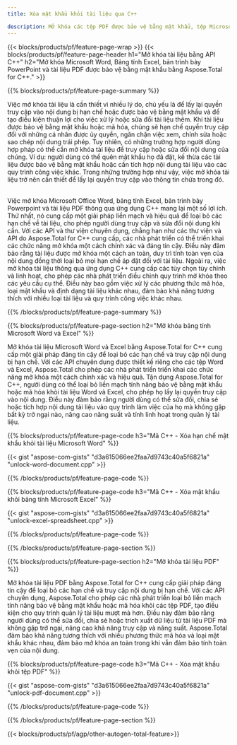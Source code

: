 ```yaml
---
title: Xóa mật khẩu khỏi tài liệu qua C++ 

description: Mở khóa các tệp PDF được bảo vệ bằng mật khẩu, tệp Microsoft Word, bảng tính Excel và tệp trình bày PowerPoint thông qua ứng dụng C++ của bạn.
---
```


{{< blocks/products/pf/feature-page-wrap >}}
{{< blocks/products/pf/feature-page-header h1="Mở khóa tài liệu bằng API C++" h2="Mở khóa Microsoft Word, Bảng tính Excel, bản trình bày PowerPoint và tài liệu PDF được bảo vệ bằng mật khẩu bằng Aspose.Total for C++." >}}

{{% blocks/products/pf/feature-page-summary %}}

Việc mở khóa tài liệu là cần thiết vì nhiều lý do, chủ yếu là để lấy lại quyền truy cập vào nội dung bị hạn chế hoặc được bảo vệ bằng mật khẩu và để tạo điều kiện thuận lợi cho việc xử lý hoặc sửa đổi tài liệu thêm. Khi tài liệu được bảo vệ bằng mật khẩu hoặc mã hóa, chúng sẽ hạn chế quyền truy cập đối với những cá nhân được ủy quyền, ngăn chặn việc xem, chỉnh sửa hoặc sao chép nội dung trái phép. Tuy nhiên, có những trường hợp người dùng hợp pháp có thể cần mở khóa tài liệu để truy cập hoặc sửa đổi nội dung của chúng. Ví dụ: người dùng có thể quên mật khẩu họ đã đặt, kế thừa các tài liệu được bảo vệ bằng mật khẩu hoặc cần tích hợp nội dung tài liệu vào các quy trình công việc khác. Trong những trường hợp như vậy, việc mở khóa tài liệu trở nên cần thiết để lấy lại quyền truy cập vào thông tin chứa trong đó.<br /><br />

Việc mở khóa Microsoft Office Word, bảng tính Excel, bản trình bày Powerpoint và tài liệu PDF thông qua ứng dụng C++ mang lại một số lợi ích. Thứ nhất, nó cung cấp một giải pháp liền mạch và hiệu quả để loại bỏ các hạn chế về tài liệu, cho phép người dùng truy cập và sửa đổi nội dung khi cần. Với các API và thư viện chuyên dụng, chẳng hạn như các thư viện và API do Aspose.Total for C++ cung cấp, các nhà phát triển có thể triển khai các chức năng mở khóa một cách chính xác và đáng tin cậy. Điều này đảm bảo rằng tài liệu được mở khóa một cách an toàn, duy trì tính toàn vẹn của nội dung đồng thời loại bỏ mọi hạn chế áp đặt đối với tài liệu. Ngoài ra, việc mở khóa tài liệu thông qua ứng dụng C++ cung cấp các tùy chọn tùy chỉnh và linh hoạt, cho phép các nhà phát triển điều chỉnh quy trình mở khóa theo các yêu cầu cụ thể. Điều này bao gồm việc xử lý các phương thức mã hóa, loại mật khẩu và định dạng tài liệu khác nhau, đảm bảo khả năng tương thích với nhiều loại tài liệu và quy trình công việc khác nhau. 

{{% /blocks/products/pf/feature-page-summary  %}}

{{% blocks/products/pf/feature-page-section  h2="Mở khóa bảng tính Microsoft Word và Excel" %}}

Mở khóa tài liệu Microsoft Word và Excel bằng Aspose.Total for C++ cung cấp một giải pháp đáng tin cậy để loại bỏ các hạn chế và truy cập nội dung bị hạn chế. Với các API chuyên dụng được thiết kế riêng cho các tệp Word và Excel, Aspose.Total cho phép các nhà phát triển triển khai các chức năng mở khóa một cách chính xác và hiệu quả. Tận dụng Aspose.Total for C++, người dùng có thể loại bỏ liền mạch tính năng bảo vệ bằng mật khẩu hoặc mã hóa khỏi tài liệu Word và Excel, cho phép họ lấy lại quyền truy cập vào nội dung. Điều này đảm bảo rằng người dùng có thể sửa đổi, chia sẻ hoặc tích hợp nội dung tài liệu vào quy trình làm việc của họ mà không gặp bất kỳ trở ngại nào, nâng cao năng suất và tính linh hoạt trong quản lý tài liệu.

{{% blocks/products/pf/feature-page-code h3="Mã C++ - Xóa hạn chế mật khẩu khỏi tài liệu Microsoft Word" %}}

{{< gist "aspose-com-gists" "d3a615066ee2faa7d9743c40a5f6821a" "unlock-word-document.cpp" >}}

{{% /blocks/products/pf/feature-page-code  %}}

{{% blocks/products/pf/feature-page-code h3="Mã C++ - Xóa mật khẩu khỏi bảng tính Microsoft Excel" %}}

{{< gist "aspose-com-gists" "d3a615066ee2faa7d9743c40a5f6821a" "unlock-excel-spreadsheet.cpp" >}}

{{% /blocks/products/pf/feature-page-code  %}}

{{% /blocks/products/pf/feature-page-section %}}

{{% blocks/products/pf/feature-page-section  h2="Mở khóa tài liệu PDF" %}}

Mở khóa tài liệu PDF bằng Aspose.Total for C++ cung cấp giải pháp đáng tin cậy để loại bỏ các hạn chế và truy cập nội dung bị hạn chế. Với các API chuyên dụng, Aspose.Total cho phép các nhà phát triển loại bỏ liền mạch tính năng bảo vệ bằng mật khẩu hoặc mã hóa khỏi các tệp PDF, tạo điều kiện cho quy trình quản lý tài liệu mượt mà hơn. Điều này đảm bảo rằng người dùng có thể sửa đổi, chia sẻ hoặc trích xuất dữ liệu từ tài liệu PDF mà không gặp trở ngại, nâng cao khả năng truy cập và năng suất. Aspose.Total đảm bảo khả năng tương thích với nhiều phương thức mã hóa và loại mật khẩu khác nhau, đảm bảo mở khóa an toàn trong khi vẫn đảm bảo tính toàn vẹn của nội dung.

{{% blocks/products/pf/feature-page-code h3="Mã C++ - Xóa mật khẩu khỏi tệp PDF" %}}

{{< gist "aspose-com-gists" "d3a615066ee2faa7d9743c40a5f6821a" "unlock-pdf-document.cpp" >}}

{{% /blocks/products/pf/feature-page-code  %}}

{{% /blocks/products/pf/feature-page-section %}}

{{< blocks/products/pf/agp/other-autogen-total-feature>}}